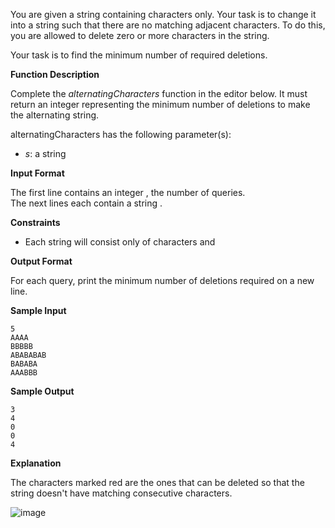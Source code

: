 You are given a string containing characters only. Your task is to change it into a string
such that there are no matching adjacent characters. To do this, you are allowed to delete
zero or more characters in the string.

Your task is to find the minimum number of required deletions.

**Function Description**

Complete the _alternatingCharacters_ function in the editor below. It must return an
integer representing the minimum number of deletions to make the alternating string.

alternatingCharacters has the following parameter(s):

- _s_: a string

**Input Format**

The first line contains an integer , the number of queries.  
The next lines each contain a string .

**Constraints**

- Each string will consist only of characters and

**Output Format**

For each query, print the minimum number of deletions required on a new line.

**Sample Input**

    5
    AAAA
    BBBBB
    ABABABAB
    BABABA
    AAABBB

**Sample Output**

    3
    4
    0
    0
    4

**Explanation**

The characters marked red are the ones that can be deleted so that the string doesn't have
matching consecutive characters.

![image](https://s3.amazonaws.com/hr-assets/0/1502450721-a0a2e9b5bd-alternatingCharacter2.png)
